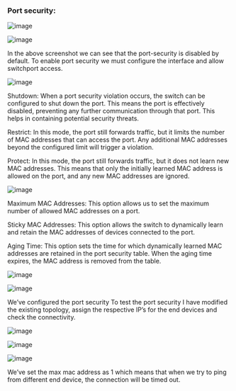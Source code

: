 ### Port security:

![image](https://github.com/jayshah17/Packet-Tracer-Labs/assets/76842630/e806a204-71cb-4b40-9d61-0c6fc76e6d7d)

![image](https://github.com/jayshah17/Packet-Tracer-Labs/assets/76842630/a1b0790b-a726-4870-a7f7-cb5f55d02338)

In the above screenshot we can see that the port-security is disabled by default. To enable port
security we must configure the interface and allow switchport access.


![image](https://github.com/jayshah17/Packet-Tracer-Labs/assets/76842630/a652ce07-68ae-41cf-95a1-bd21f1987452)

Shutdown: When a port security violation occurs, the switch can be configured to shut down the
port. This means the port is effectively disabled, preventing any further communication through that
port. This helps in containing potential security threats.

Restrict: In this mode, the port still forwards traffic, but it limits the number of MAC addresses that
can access the port. Any additional MAC addresses beyond the configured limit will trigger a
violation.

Protect: In this mode, the port still forwards traffic, but it does not learn new MAC addresses. This
means that only the initially learned MAC address is allowed on the port, and any new MAC
addresses are ignored.

![image](https://github.com/jayshah17/Packet-Tracer-Labs/assets/76842630/d4c2c9c4-bff9-424b-b326-7b3569e8a3e2)

Maximum MAC Addresses: This option allows us to set the maximum number of allowed MAC
addresses on a port.

Sticky MAC Addresses: This option allows the switch to dynamically learn and retain the MAC
addresses of devices connected to the port.

Aging Time: This option sets the time for which dynamically learned MAC addresses are retained in
the port security table. When the aging time expires, the MAC address is removed from the table.

![image](https://github.com/jayshah17/Packet-Tracer-Labs/assets/76842630/0c9eb3be-2b54-4721-92e8-ca10fdc55364)


![image](https://github.com/jayshah17/Packet-Tracer-Labs/assets/76842630/69bead0f-9926-4642-8abd-f0622b0acd96)

We’ve configured the port security
To test the port security I have modified the existing topology, assign the respective IP’s for the end
devices and check the connectivity.

![image](https://github.com/jayshah17/Packet-Tracer-Labs/assets/76842630/a99c525a-27ea-4c2b-b988-0898d74035cf)

![image](https://github.com/jayshah17/Packet-Tracer-Labs/assets/76842630/e4b10767-2ca1-48dd-98d5-fd709a04b7e4)

![image](https://github.com/jayshah17/Packet-Tracer-Labs/assets/76842630/aeddbb8d-472b-4652-845d-39244694189e)

We’ve set the max mac address as 1 which means that when we try to ping from different end
device, the connection will be timed out.
